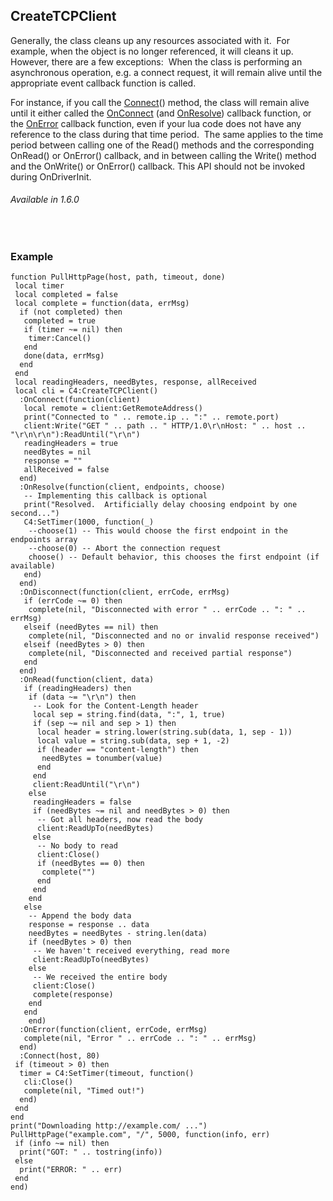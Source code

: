 ## CreateTCPClient

Generally, the class cleans up any resources associated with it.  For example, when the object is no longer referenced, it will cleans it up.  However, there are a few exceptions:  When the class is performing an asynchronous operation, e.g. a connect request, it will remain alive until the appropriate event callback function is called.  

For instance, if you call the [Connect][1]() method, the class will remain alive until it either called the [OnConnect][2] (and [OnResolve][3]) callback function, or the [OnError][4] callback function, even if your lua code does not have any reference to the class during that time period.  The same applies to the time period between calling one of the Read() methods and the corresponding OnRead() or OnError() callback, and in between calling the Write() method and the OnWrite() or OnError() callback. This API should not be invoked during OnDriverInit.

###### Available in 1.6.0

 
### Example

	function PullHttpPage(host, path, timeout, done)
	 local timer
	 local completed = false
	 local complete = function(data, errMsg)
	  if (not completed) then
	   completed = true
	   if (timer ~= nil) then
	    timer:Cancel()
	   end
	   done(data, errMsg)
	  end
	 end
	 local readingHeaders, needBytes, response, allReceived
	 local cli = C4:CreateTCPClient()
	  :OnConnect(function(client)
	   local remote = client:GetRemoteAddress()
	   print("Connected to " .. remote.ip .. ":" .. remote.port)
	   client:Write("GET " .. path .. " HTTP/1.0\r\nHost: " .. host .. "\r\n\r\n"):ReadUntil("\r\n")
	   readingHeaders = true
	   needBytes = nil
	   response = ""
	   allReceived = false
	  end)
	  :OnResolve(function(client, endpoints, choose)
	   -- Implementing this callback is optional
	   print("Resolved.  Artificially delay choosing endpoint by one second...")
	   C4:SetTimer(1000, function(_)
	    --choose(1) -- This would choose the first endpoint in the endpoints array
	    --choose(0) -- Abort the connection request
	    choose() -- Default behavior, this chooses the first endpoint (if available)
	   end)
	  end)
	  :OnDisconnect(function(client, errCode, errMsg)
	   if (errCode ~= 0) then
	    complete(nil, "Disconnected with error " .. errCode .. ": " .. errMsg)
	   elseif (needBytes == nil) then
	    complete(nil, "Disconnected and no or invalid response received")
	   elseif (needBytes > 0) then
	    complete(nil, "Disconnected and received partial response")
	   end
	  end)
	  :OnRead(function(client, data)
	   if (readingHeaders) then
	    if (data ~= "\r\n") then
	     -- Look for the Content-Length header
	     local sep = string.find(data, ":", 1, true)
	     if (sep ~= nil and sep > 1) then
	      local header = string.lower(string.sub(data, 1, sep - 1))
	      local value = string.sub(data, sep + 1, -2)
	      if (header == "content-length") then
	       needBytes = tonumber(value)
	      end
	     end
	     client:ReadUntil("\r\n")
	    else
	     readingHeaders = false
	     if (needBytes ~= nil and needBytes > 0) then
	      -- Got all headers, now read the body
	      client:ReadUpTo(needBytes)
	     else
	      -- No body to read
	      client:Close()
	      if (needBytes == 0) then
	       complete("")
	      end
	     end
	    end
	   else
	    -- Append the body data
	    response = response .. data
	    needBytes = needBytes - string.len(data)
	    if (needBytes > 0) then
	     -- We haven't received everything, read more
	     client:ReadUpTo(needBytes)
	    else
	     -- We received the entire body
	     client:Close()
	     complete(response)
	    end
	   end
	    end)
	  :OnError(function(client, errCode, errMsg)
	   complete(nil, "Error " .. errCode .. ": " .. errMsg)
	  end)
	  :Connect(host, 80)
	 if (timeout > 0) then
	  timer = C4:SetTimer(timeout, function()
	   cli:Close()
	   complete(nil, "Timed out!")
	  end)
	 end
	end
	print("Downloading http://example.com/ ...")
	PullHttpPage("example.com", "/", 5000, function(info, err)
	 if (info ~= nil) then
	  print("GOT: " .. tostring(info))
	 else
	  print("ERROR: " .. err)
	 end
	end)

[1]:	https://control4.github.io/docs-driverworks-api/#connect
[2]:	https://control4.github.io/docs-driverworks-api/#onconnect
[3]:	https://control4.github.io/docs-driverworks-api/#onresolve
[4]:	https://control4.github.io/docs-driverworks-api/#onerror
